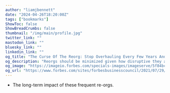 ```yaml
---
author: "liamjbennett"
date: "2024-04-26T18:20:00Z"
tags: ["bookmarks"]
ShowToc: false
ShowBreadCrumbs: false
thumbnail: "/img/main/profile.jpg"
twitter_link: ""
mastodon_link: ""
bluesky_link: ""
linkedin_link: ""
og_title: "The Curse Of The Reorg: Stop Overhauling Every Few Years And Make Change Stick"
og_description: "Reorgs should be minimized given how disruptive they are."
og_image: "https://imageio.forbes.com/specials-images/imageserve/5f84bca71175fb470bca4d46/0x0.jpg"
og_url: "https://www.forbes.com/sites/forbesbusinesscouncil/2021/07/29/the-curse-of-the-reorg-stop-overhauling-every-few-years-and-make-change-stick/"
---
```

- The long-term impact of these frequent re-orgs.